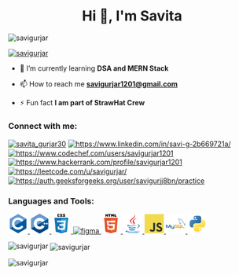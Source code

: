 

<!--
**savigurjar/savigurjar** is a ✨ _special_ ✨ repository because its `README.md` (this file) appears on your GitHub profile.

Here are some ideas to get you started:

- 🔭 I’m currently working on ...
- 🌱 I’m currently learning ...
- 👯 I’m looking to collaborate on ...
- 🤔 I’m looking for help with ...
- 💬 Ask me about ...
- 📫 How to reach me: ...
- 😄 Pronouns: ...
- ⚡ Fun fact: ...
-->
<h1 align="center">Hi 👋, I'm Savita</h1>
<p align="left"> <img src="https://komarev.com/ghpvc/?username=savigurjar&label=Profile%20views&color=0e75b6&style=flat" alt="savigurjar" /> </p>

<p align="left"> <a href="https://github.com/ryo-ma/github-profile-trophy"><img src="https://github-profile-trophy.vercel.app/?username=savigurjar" alt="savigurjar" /></a> </p>

- 🌱 I’m currently learning **DSA and MERN Stack**

- 📫 How to reach me **savigurjar1201@gmail.com**

- ⚡ Fun fact **I am part of StrawHat Crew**

<h3 align="left">Connect with me:</h3>
<p align="left">
<a href="https://twitter.com/savita_gurjar30" target="blank"><img align="center" src="https://raw.githubusercontent.com/rahuldkjain/github-profile-readme-generator/master/src/images/icons/Social/twitter.svg" alt="savita_gurjar30" height="30" width="40" /></a>
<a href="https://linkedin.com/in/https://www.linkedin.com/in/savi-g-2b669721a/" target="blank"><img align="center" src="https://raw.githubusercontent.com/rahuldkjain/github-profile-readme-generator/master/src/images/icons/Social/linked-in-alt.svg" alt="https://www.linkedin.com/in/savi-g-2b669721a/" height="30" width="40" /></a>
<a href="https://www.codechef.com/users/https://www.codechef.com/users/savigurjar1201" target="blank"><img align="center" src="https://cdn.jsdelivr.net/npm/simple-icons@3.1.0/icons/codechef.svg" alt="https://www.codechef.com/users/savigurjar1201" height="30" width="40" /></a>
<a href="https://www.hackerrank.com/https://www.hackerrank.com/profile/savigurjar1201" target="blank"><img align="center" src="https://raw.githubusercontent.com/rahuldkjain/github-profile-readme-generator/master/src/images/icons/Social/hackerrank.svg" alt="https://www.hackerrank.com/profile/savigurjar1201" height="30" width="40" /></a>
<a href="https://www.leetcode.com/https://leetcode.com/u/savigurjar/" target="blank"><img align="center" src="https://raw.githubusercontent.com/rahuldkjain/github-profile-readme-generator/master/src/images/icons/Social/leet-code.svg" alt="https://leetcode.com/u/savigurjar/" height="30" width="40" /></a>
<a href="https://auth.geeksforgeeks.org/user/https://auth.geeksforgeeks.org/user/savigurjj8bn/practice" target="blank"><img align="center" src="https://raw.githubusercontent.com/rahuldkjain/github-profile-readme-generator/master/src/images/icons/Social/geeks-for-geeks.svg" alt="https://auth.geeksforgeeks.org/user/savigurjj8bn/practice" height="30" width="40" /></a>
</p>

<h3 align="left">Languages and Tools:</h3>
<p align="left"> <a href="https://www.cprogramming.com/" target="_blank" rel="noreferrer"> <img src="https://raw.githubusercontent.com/devicons/devicon/master/icons/c/c-original.svg" alt="c" width="40" height="40"/> </a> <a href="https://www.w3schools.com/cpp/" target="_blank" rel="noreferrer"> <img src="https://raw.githubusercontent.com/devicons/devicon/master/icons/cplusplus/cplusplus-original.svg" alt="cplusplus" width="40" height="40"/> </a> <a href="https://www.w3schools.com/css/" target="_blank" rel="noreferrer"> <img src="https://raw.githubusercontent.com/devicons/devicon/master/icons/css3/css3-original-wordmark.svg" alt="css3" width="40" height="40"/> </a> <a href="https://www.figma.com/" target="_blank" rel="noreferrer"> <img src="https://www.vectorlogo.zone/logos/figma/figma-icon.svg" alt="figma" width="40" height="40"/> </a> <a href="https://www.w3.org/html/" target="_blank" rel="noreferrer"> <img src="https://raw.githubusercontent.com/devicons/devicon/master/icons/html5/html5-original-wordmark.svg" alt="html5" width="40" height="40"/> </a> <a href="https://www.java.com" target="_blank" rel="noreferrer"> <img src="https://raw.githubusercontent.com/devicons/devicon/master/icons/java/java-original.svg" alt="java" width="40" height="40"/> </a> <a href="https://developer.mozilla.org/en-US/docs/Web/JavaScript" target="_blank" rel="noreferrer"> <img src="https://raw.githubusercontent.com/devicons/devicon/master/icons/javascript/javascript-original.svg" alt="javascript" width="40" height="40"/> </a> <a href="https://www.mysql.com/" target="_blank" rel="noreferrer"> <img src="https://raw.githubusercontent.com/devicons/devicon/master/icons/mysql/mysql-original-wordmark.svg" alt="mysql" width="40" height="40"/> </a> <a href="https://www.python.org" target="_blank" rel="noreferrer"> <img src="https://raw.githubusercontent.com/devicons/devicon/master/icons/python/python-original.svg" alt="python" width="40" height="40"/> </a> </p>

<p><img align="left" src="https://github-readme-stats.vercel.app/api/top-langs?username=savigurjar&show_icons=true&locale=en&layout=compact" alt="savigurjar" /></p>

<p>&nbsp;<img align="center" src="https://github-readme-stats.vercel.app/api?username=savigurjar&show_icons=true&locale=en" alt="savigurjar" /></p>

<p><img align="center" src="https://github-readme-streak-stats.herokuapp.com/?user=savigurjar&" alt="savigurjar" /></p>

